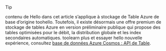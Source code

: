 > [!TIP]
> contenu de Hello dans cet article s’applique à stockage de Table Azure de base d’origine toohello. Toutefois, il existe désormais une offre premium de stockage de tables Azure en version préliminaire publique qui propose des tables optimisées pour le débit, la distribution globale et les index secondaires automatiques. toolearn plus et essayer hello nouvelle expérience, consultez [base de données Azure Cosmos : API de Table](https://aka.ms/premiumtables).
>
